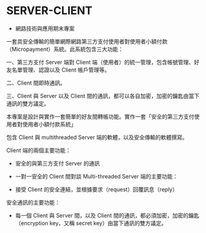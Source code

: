 # SERVER-CLIENT
* 網路技術與應用期末專案

一套具安全傳輸的簡單網際網路第三方支付使用者對使用者小額付款（Micropayment）系統。此系統包含三大功能：

一、第三方支付 Server 端對 Client 端（使用者）的統一管理，包含帳號管理、好友名單管理、認證以及 Client 帳戶管理等。

二、Client 間即時通訊。

三、Client 與 Server 以及 Client 間的通訊，都可以各自加密，加密的鑰匙由當下通訊的雙方議定。

本專案是設計與實作一套簡單的好友間轉帳功能。實作一套「安全的第三方支付使用者對使用者小額付款系統」

包含 Client 與 multithreaded Server 端的軟體，以及安全傳輸的軟體撰寫。

Client 端的兩個主要功能：

* 安全的與第三方支付 Server 的通訊

* 一對一安全的 Client 間對談
Multi-threaded Server 端的主要功能：

* 接受 Client 的安全連結，並根據要求（request）回覆訊息（reply）

安全通訊的主要功能：
* 每一個 Client 與 Server 間，以及 Client 間的通訊，都必須加密，加密的鑰匙
（encryption key，又稱 secret key）由當下通訊的雙方議定。
